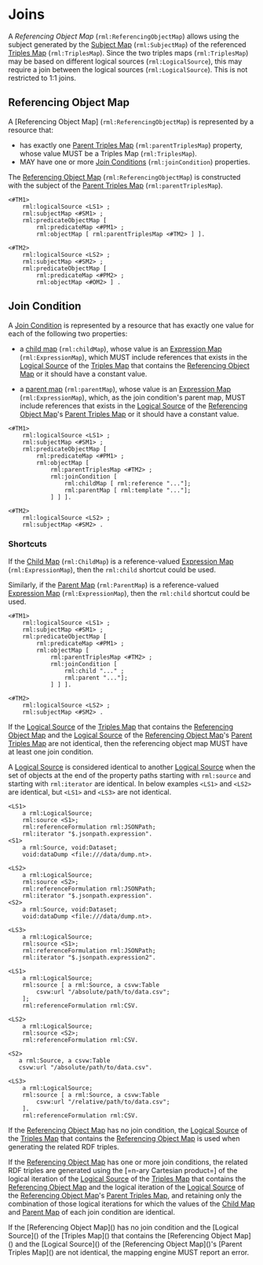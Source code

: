 # Joins

A <dfn>Referencing Object Map</dfn> (`rml:ReferencingObjectMap`) allows
using the subject generated by the [Subject Map]() (`rml:SubjectMap`)
of the referenced [Triples Map]() (`rml:TriplesMap`).
Since the two triples maps (`rml:TriplesMap`) may be based on
different logical sources (`rml:LogicalSource`),
this may require a join between the logical sources (`rml:LogicalSource`).
This is not restricted to 1:1 joins.

## Referencing Object Map

A [Referencing Object Map] (`rml:ReferencingObjectMap`) is represented by a resource that:

* has exactly one [Parent Triples Map]() (`rml:parentTriplesMap`) property,
  whose value MUST be a Triples Map (`rml:TriplesMap`).
* MAY have one or more [Join Conditions]()  (`rml:joinCondition`) properties.

The [Referencing Object Map]() (`rml:ReferencingObjectMap`)
is constructed with the subject of the [Parent Triples Map]() (`rml:parentTriplesMap`).

```
<#TM1> 
    rml:logicalSource <LS1> ;
    rml:subjectMap <#SM1> ;
    rml:predicateObjectMap [
        rml:predicateMap <#PM1> ;
        rml:objectMap [ rml:parentTriplesMap <#TM2> ] ]. 

<#TM2> 
    rml:logicalSource <LS2> ;
    rml:subjectMap <#SM2> ;
    rml:predicateObjectMap [
        rml:predicateMap <#PM2> ;
        rml:objectMap <#OM2> ] .
```

## Join Condition

A [Join Condition]() is represented by a resource that
has exactly one value for each of the following two properties:

* a [child map]() (`rml:childMap`),
  whose value is an [Expression Map]() (`rml:ExpressionMap`), which
  MUST include references that exists in the [Logical Source]()
  of the [Triples Map]() that contains the [Referencing Object Map]()
  or it should have a constant value.

* a [parent map]() (`rml:parentMap`),
  whose value is an [Expression Map]() (`rml:ExpressionMap`), which,
  as the join condition's parent map,
  MUST include references that exists in the [Logical Source]()
  of the [Referencing Object Map]()'s [Parent Triples Map]()
  or it should have a constant value.

```
<#TM1> 
    rml:logicalSource <LS1> ;
    rml:subjectMap <#SM1> ;
    rml:predicateObjectMap [
        rml:predicateMap <#PM1> ;
        rml:objectMap [ 
            rml:parentTriplesMap <#TM2> ;
            rml:joinCondition [
                rml:childMap [ rml:reference "..."];
                rml:parentMap [ rml:template "..."]; 
            ] ] ]. 

<#TM2> 
    rml:logicalSource <LS2> ;
    rml:subjectMap <#SM2> .
```

### Shortcuts

If the [Child Map]() (`rml:ChildMap`) is a reference-valued [Expression Map]() (`rml:ExpressionMap`),
then the `rml:child` shortcut could be used.

Similarly, if the [Parent Map]() (`rml:ParentMap`) is a reference-valued [Expression Map]() (`rml:ExpressionMap`),
then the `rml:child` shortcut could be used.

```
<#TM1> 
    rml:logicalSource <LS1> ;
    rml:subjectMap <#SM1> ;
    rml:predicateObjectMap [
        rml:predicateMap <#PM1> ;
        rml:objectMap [ 
            rml:parentTriplesMap <#TM2> ;
            rml:joinCondition [
                rml:child "..." ;
                rml:parent "..."]; 
            ] ] ]. 

<#TM2> 
    rml:logicalSource <LS2> ;
    rml:subjectMap <#SM2> .
```

If the [Logical Source]() of the [Triples Map]() that contains the [Referencing Object Map]() 
and the [Logical Source]() of the [Referencing Object Map]()'s [Parent Triples Map]() are not identical, 
then the referencing object map MUST have at least one join condition.

A [Logical Source]() is considered identical to another [Logical Source]() 
when the set of objects at the end of the property paths starting with `rml:source` and starting with `rml:iterator` are identical. 
In below examples `<LS1>` and `<LS2>` are identical, but `<LS1>` and `<LS3>` are not identical. 
```
<LS1>
    a rml:LogicalSource; 
    rml:source <S1>;
    rml:referenceFormulation rml:JSONPath;
    rml:iterator "$.jsonpath.expression".
<S1> 
    a rml:Source, void:Dataset;
    void:dataDump <file:///data/dump.nt>. 
    
<LS2>
    a rml:LogicalSource; 
    rml:source <S2>;
    rml:referenceFormulation rml:JSONPath;
    rml:iterator "$.jsonpath.expression".
<S2> 
    a rml:Source, void:Dataset;
    void:dataDump <file:///data/dump.nt>.   
   
<LS3>
    a rml:LogicalSource; 
    rml:source <S1>;
    rml:referenceFormulation rml:JSONPath;
    rml:iterator "$.jsonpath.expression2".   
```

```
<LS1>
    a rml:LogicalSource; 
    rml:source [ a rml:Source, a csvw:Table
        csvw:url "/absolute/path/to/data.csv";
    ];
    rml:referenceFormulation rml:CSV.
    
<LS2>
    a rml:LogicalSource; 
    rml:source <S2>;
    rml:referenceFormulation rml:CSV.
    
<S2> 
   a rml:Source, a csvw:Table
   csvw:url "/absolute/path/to/data.csv".
  
<LS3>
    a rml:LogicalSource; 
    rml:source [ a rml:Source, a csvw:Table
        csvw:url "/relative/path/to/data.csv";
    ].
    rml:referenceFormulation rml:CSV.  
```

If the [Referencing Object Map]() has no join condition, the [Logical Source]() of the [Triples Map]() that contains the [Referencing Object Map]() is used when generating the related RDF triples.   

If the [Referencing Object Map]() has one or more join conditions, the related RDF triples are generated using the [=n-ary Cartesian product=] 
of the logical iteration of the [Logical Source]() of the [Triples Map]() that contains the [Referencing Object Map]()
and the logical iteration of the [Logical Source]() of the [Referencing Object Map]()'s [Parent Triples Map](), and
retaining only the combination of those logical iterations for which the values of the [Child Map]() and [Parent Map]() of each join condition are identical.

<aside class="note">
If the [Referencing Object Map]() has no join condition and the [Logical Source]() of the [Triples Map]() that contains the [Referencing Object Map]()
and the [Logical Source]() of the [Referencing Object Map]()'s [Parent Triples Map]() are not identical, the mapping engine MUST report an error.
</aside>
